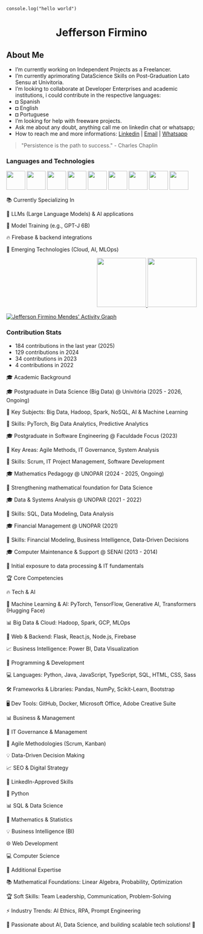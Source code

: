 `console.log("hello world")` 

<div align="center">
  <h1>Jefferson Firmino</h1>
</div>

## About Me

-  I’m currently working on Independent Projects as a Freelancer.
-  I’m currently aprimorating DataScience Skills on Post-Graduation Lato Sensu at Univitoria.
-  I’m looking to collaborate at Developer Enterprises and academic institutions, i could contribute in the respective languages:
  - ◘ Spanish
  - ◘ English
  - ◘ Portuguese
-  I’m looking for help with freeware projects.
-  Ask me about any doubt, anything call me on linkedin chat or whatsapp;
-  How to reach me and more informations: [Linkedin](https://www.linkedin.com/in/professorjefferson) | [Email](mailto:jeffersonfir@gmail.com) | [Whatsapp](https://api.whatsapp.com/send?phone=83996258911&text=Whatsapp)

> "Persistence is the path to success." - Charles Chaplin

### Languages and Technologies

<img src="https://cdn.jsdelivr.net/gh/devicons/devicon/icons/html5/html5-original-wordmark.svg" width="50px" height ="50px" /> <img src="https://cdn.jsdelivr.net/gh/devicons/devicon/icons/css3/css3-original-wordmark.svg" width="50px" height ="50px" /> <img src="https://cdn.jsdelivr.net/gh/devicons/devicon/icons/javascript/javascript-original.svg" width="50px" height ="50px" />
<img src="https://cdn.jsdelivr.net/gh/devicons/devicon/icons/git/git-original-wordmark.svg" width="50px" height ="50px" /> <img src="https://cdn.jsdelivr.net/gh/devicons/devicon/icons/mysql/mysql-original-wordmark.svg" width="50px" height ="50px"/>
<img src="https://cdn.jsdelivr.net/gh/devicons/devicon/icons/python/python-original-wordmark.svg" width="50px" height ="50px" /> <img src="https://cdn.jsdelivr.net/gh/devicons/devicon/icons/bootstrap/bootstrap-plain-wordmark.svg" width="50px" height ="50px" /> <img src="https://cdn.jsdelivr.net/gh/devicons/devicon/icons/java/java-original-wordmark.svg" width="50px" height ="50px" /> <img src="https://cdn.jsdelivr.net/gh/devicons/devicon/icons/react/react-original-wordmark.svg" width="50px" height ="50px"/>
  

📚 Currently Specializing In

🤖 LLMs (Large Language Models) & AI applications

🎯 Model Training (e.g., GPT-J 6B)

🔥 Firebase & backend integrations

🌟 Emerging Technologies (Cloud, AI, MLOps)



<div align="right">
  <a href="https://github.com/jeffthedeveloper">
    <img height="130em" src="https://github-readme-stats.vercel.app/api/top-langs/?username=jeffthedeveloper&layout=compact&langs_count=7&theme=dracula"/>
    <img height="130em" src="https://github-readme-stats.vercel.app/api?username=jeffthedeveloper&show_icons=true&theme=dracula&include_all_commits=true&count_private=true"/>
  </a>
</div>

[![Jefferson Firmino Mendes' Activity Graph](https://github-readme-activity-graph.vercel.app/graph?username=jeffthedeveloper&theme=dracula)](https://github.com/ashutosh00710/github-readme-activity-graph)




### Contribution Stats

- 184 contributions in the last year (2025)
- 129 contributions in 2024
- 34 contributions in 2023
- 4 contributions in 2022

🎓 Academic Background

🎓 Postgraduate in Data Science (Big Data) @ Univitória (2025 - 2026, Ongoing)

🔹 Key Subjects: Big Data, Hadoop, Spark, NoSQL, AI & Machine Learning

🔹 Skills: PyTorch, Big Data Analytics, Predictive Analytics

🎓 Postgraduate in Software Engineering @ Faculdade Focus (2023)

🔹 Key Areas: Agile Methods, IT Governance, System Analysis

🔹 Skills: Scrum, IT Project Management, Software Development

🎓 Mathematics Pedagogy @ UNOPAR (2024 - 2025, Ongoing)

🔹 Strengthening mathematical foundation for Data Science

🎓 Data & Systems Analysis @ UNOPAR (2021 - 2022)

🔹 Skills: SQL, Data Modeling, Data Analysis

🎓 Financial Management @ UNOPAR (2021)

🔹 Skills: Financial Modeling, Business Intelligence, Data-Driven Decisions

🎓 Computer Maintenance & Support @ SENAI (2013 - 2014)

🔹 Initial exposure to data processing & IT fundamentals

🏆 Core Competencies

🔥 Tech & AI

🧠 Machine Learning & AI: PyTorch, TensorFlow, Generative AI, Transformers (Hugging Face)

📊 Big Data & Cloud: Hadoop, Spark, GCP, MLOps

🚀 Web & Backend: Flask, React.js, Node.js, Firebase

📈 Business Intelligence: Power BI, Data Visualization

🎯 Programming & Development

💻 Languages: Python, Java, JavaScript, TypeScript, SQL, HTML, CSS, Sass

🛠 Frameworks & Libraries: Pandas, NumPy, Scikit-Learn, Bootstrap

🖥 Dev Tools: GitHub, Docker, Microsoft Office, Adobe Creative Suite

📊 Business & Management

🎯 IT Governance & Management

🔄 Agile Methodologies (Scrum, Kanban)

💡 Data-Driven Decision Making

📈 SEO & Digital Strategy

🎯 LinkedIn-Approved Skills

🐍 Python

📊 SQL & Data Science

📐 Mathematics & Statistics

💡 Business Intelligence (BI)

🌐 Web Development

💻 Computer Science

🏅 Additional Expertise

📚 Mathematical Foundations: Linear Algebra, Probability, Optimization

🏆 Soft Skills: Team Leadership, Communication, Problem-Solving

⚡ Industry Trends: AI Ethics, RPA, Prompt Engineering

📌 Passionate about AI, Data Science, and building scalable tech solutions! 🚀

